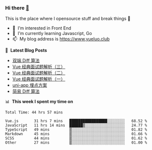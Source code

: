 ### Hi there <a href="https://www.yueluo.club/"> 👋 </a>
This is the place where I opensource stuff and break things :rofl:

- 👀 &nbsp;I’m interested in Front End
- 🌱 &nbsp;I’m currently learning Javascript, Go
- 📫 &nbsp;My blog address is https://www.yueluo.club

📕 &nbsp;**Latest Blog Posts**

<!-- BLOG-POST-LIST:START -->
- [双端 Diff 算法](https://www.yueluo.club/detail?articleId=62b1c6d3106aa1400faa59f5)
- [Vue 经典面试题解析（三）](https://www.yueluo.club/detail?articleId=62abbcd0106aa1400faa2f4a)
- [Vue 经典面试题解析（二）](https://www.yueluo.club/detail?articleId=62aa74a7106aa1400faa2756)
- [Vue 经典面试题解析（一）](https://www.yueluo.club/detail?articleId=62aa71ec106aa1400faa26fb)
- [uni-app 埋点方案](https://www.yueluo.club/detail?articleId=62a98ef5106aa1400faa2012)
- [简易 Diff 算法](https://www.yueluo.club/detail?articleId=62a89ef0106aa1400faa1928)
<!-- BLOG-POST-LIST:END -->

📊 &nbsp;**This week I spent my time on**

<!--START_SECTION:waka-->

```text
Total Time: 44 hrs 57 mins

Vue.js       31 hrs 7 mins   █████████████████░░░░░░░░   68.52 %
JavaScript   11 hrs 14 mins  ██████▒░░░░░░░░░░░░░░░░░░   24.77 %
TypeScript   49 mins         ▒░░░░░░░░░░░░░░░░░░░░░░░░   01.82 %
Markdown     45 mins         ▒░░░░░░░░░░░░░░░░░░░░░░░░   01.66 %
SCSS         44 mins         ▒░░░░░░░░░░░░░░░░░░░░░░░░   01.62 %
Other        27 mins         ▒░░░░░░░░░░░░░░░░░░░░░░░░   01.00 %
```

<!--END_SECTION:waka-->